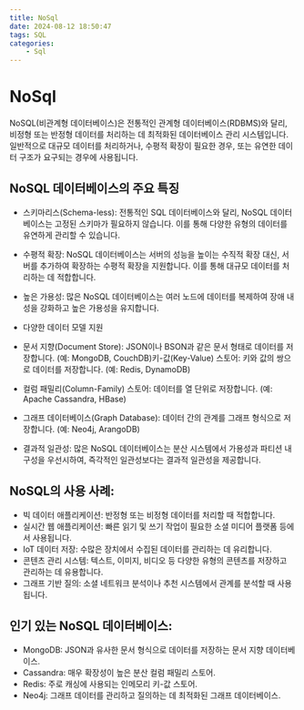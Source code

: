 ```yaml
---
title: NoSql
date: 2024-08-12 18:50:47
tags: SQL
categories:
    - Sql
---
```

# NoSql

NoSQL(비관계형 데이터베이스)은 전통적인 관계형 데이터베이스(RDBMS)와 달리, 비정형 또는 반정형 데이터를 처리하는 데 최적화된 데이터베이스 관리 시스템입니다. 일반적으로 대규모 데이터를 처리하거나, 수평적 확장이 필요한 경우, 또는 유연한 데이터 구조가 요구되는 경우에 사용됩니다.

## NoSQL 데이터베이스의 주요 특징

- 스키마리스(Schema-less): 전통적인 SQL 데이터베이스와 달리, NoSQL 데이터베이스는 고정된 스키마가 필요하지 않습니다. 이를 통해 다양한 유형의 데이터를 유연하게 관리할 수 있습니다.

- 수평적 확장: NoSQL 데이터베이스는 서버의 성능을 높이는 수직적 확장 대신, 서버를 추가하여 확장하는 수평적 확장을 지원합니다. 이를 통해 대규모 데이터를 처리하는 데 적합합니다.

- 높은 가용성: 많은 NoSQL 데이터베이스는 여러 노드에 데이터를 복제하여 장애 내성을 강화하고 높은 가용성을 유지합니다.


- 다양한 데이터 모델 지원
- 문서 지향(Document Store): JSON이나 BSON과 같은 문서 형태로 데이터를 저장합니다. (예: MongoDB, CouchDB)키-값(Key-Value) 스토어: 키와 값의 쌍으로 데이터를 저장합니다. (예: Redis, DynamoDB)
- 컬럼 패밀리(Column-Family) 스토어: 데이터를 열 단위로 저장합니다. (예: Apache Cassandra, HBase)
- 그래프 데이터베이스(Graph Database): 데이터 간의 관계를 그래프 형식으로 저장합니다. (예: Neo4j, ArangoDB)


- 결과적 일관성: 많은 NoSQL 데이터베이스는 분산 시스템에서 가용성과 파티션 내구성을 우선시하여, 즉각적인 일관성보다는 결과적 일관성을 제공합니다.


## NoSQL의 사용 사례:

- 빅 데이터 애플리케이션: 반정형 또는 비정형 데이터를 처리할 때 적합합니다.
- 실시간 웹 애플리케이션: 빠른 읽기 및 쓰기 작업이 필요한 소셜 미디어 플랫폼 등에서 사용됩니다.
- IoT 데이터 저장: 수많은 장치에서 수집된 데이터를 관리하는 데 유리합니다.
- 콘텐츠 관리 시스템: 텍스트, 이미지, 비디오 등 다양한 유형의 콘텐츠를 저장하고 관리하는 데 유용합니다.
- 그래프 기반 질의: 소셜 네트워크 분석이나 추천 시스템에서 관계를 분석할 때 사용됩니다.


## 인기 있는 NoSQL 데이터베이스:

- MongoDB: JSON과 유사한 문서 형식으로 데이터를 저장하는 문서 지향 데이터베이스.
- Cassandra: 매우 확장성이 높은 분산 컬럼 패밀리 스토어.
- Redis: 주로 캐싱에 사용되는 인메모리 키-값 스토어.
- Neo4j: 그래프 데이터를 관리하고 질의하는 데 최적화된 그래프 데이터베이스.